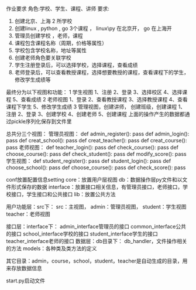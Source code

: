 
作业要求
角色:学校、学生、课程、讲师
要求:
1. 创建北京、上海 2 所学校
2. 创建linux , python , go 3个课程 ， linux\py 在北京开， go 在上海开
3. 管理员创建学校 ，老师，课程
4. 课程包含课程名称（周期，价格等属性）
5. 学校包含学校名称，地址等属性
6. 创建老师角色要关联学校
7. 学生注册登录后，可以选择学校，选择课程，查看成绩
8. 老师登录后，可以查看教授课程，选择想要教授的课程，查看课程下的学生，修改学生成绩等

最终分为以下视图和功能：
1 学生视图
	1、注册
        2、登录
        3、选择校区
        4、选择课程
        5、查看成绩
2 老师视图
	1、登录
        2、查看教授课程
        3、选择教授课程
        4、查看课程下学生
        5、修改学生成绩
3 管理视图，创建讲师， 创建班级，创建课程
        1、注册
        2、登录
        3、创建学校
        4、创建老师
        5、创建课程
上面的操作产生的数据都通过pickle序列化保存到文件里





总共分三个视图：
    管理员视图：
        def admin_register():
            pass
        def admin_login():
            pass
        def creat_school():
            pass
        def creat_teacher():
            pass
        def creat_course():
            pass
    老师视图：
        def teacher_login():
            pass
        def check_course():
            pass
        def choose_course():
            pass
        def check_student():
            pass
        def modify_score():
            pass
    学生视图：
        def student_register():
            pass
        def student_login():
            pass
        def choose_school():
            pass
        def choose_course():
            pass
        def check_score():
            pass


conf放置配置信息setting
core：放置用户层视图
db：数据操作层py文件和以文件形式保存的数据
interface：放置接口相关信息，有管理员接口，老师接口，学校接口，学生接口和公共接口
lib：放置公共方法

用户功能层：src下：
                src：主视图，
                admin：管理员视图，
                student：学生视图
                teacher：老师视图

接口层：interface下：
                  admin_interface管理员的接口
                  common_interface公共的接口
                  school_interface学校的接口
                  student_interface学生的接口
                  teacher_interface老师的接口
数据层：db目录下：
                db_handler，文件操作相关的方法
                models：各种类及类方法的定义

其它目录：admin，course，school，student，teacher是自动生成的目录，用来存放数据信息

start.py启动文件
